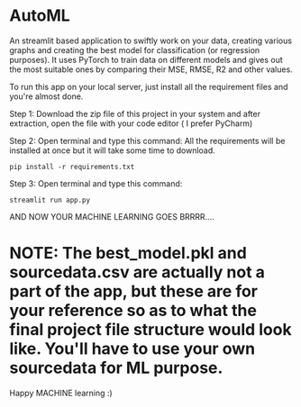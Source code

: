 # AutoML
An streamlit based application to swiftly work on your data, creating various graphs and creating the best model for classification (or regression purposes). It uses PyTorch to train data on different models and gives out the most suitable ones by comparing their MSE, RMSE, R2 and other values.

To run this app on your local server, just install all the requirement files and you're almost done.

Step 1: 
    Download the zip file of this project in your system and after extraction, open the file with your code editor ( I prefer PyCharm)

Step 2:
    Open terminal and type this command:
    All the requirements will be installed at once but it will take some time to download.

    pip install -r requirements.txt
Step 3:
    Open terminal and type this command:
    
    streamlit run app.py

AND NOW YOUR MACHINE LEARNING GOES BRRRR....


# NOTE: The best_model.pkl and sourcedata.csv are actually not a part of the app, but these are for your reference so as to what the final project file structure would look like. You'll have to use your own sourcedata for ML purpose. 

Happy MACHINE learning :)
